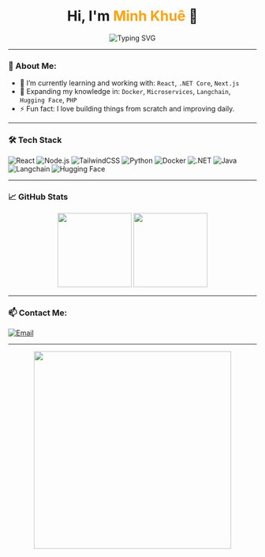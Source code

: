 <h1 align="center">Hi, I'm <span style="color:#fca311">Minh Khuê</span> 👋</h1>

<p align="center">
  <img src="https://readme-typing-svg.demolab.com?font=Fira+Code&weight=500&size=24&pause=1000&center=true&vCenter=true&width=435&lines=Fresher+Fullstack+Developer;Web+%7C+AI+Enthusiast;UI%2FUX+Design+Learner;Let's+Code+and+Explore+Tech!" alt="Typing SVG" />
</p>

---

### 🚀 About Me:
- 🔭 I’m currently learning and working with: `React`, `.NET Core`, `Next.js`
- 🌱 Expanding my knowledge in: `Docker`, `Microservices`, `Langchain`, `Hugging Face`, `PHP`
- ⚡ Fun fact: I love building things from scratch and improving daily.

---

### 🛠️ Tech Stack
![React](https://img.shields.io/badge/-React-61DAFB?logo=react&logoColor=white&style=for-the-badge)
![Node.js](https://img.shields.io/badge/-Node.js-339933?logo=node.js&logoColor=white&style=for-the-badge)
![TailwindCSS](https://img.shields.io/badge/-TailwindCSS-06B6D4?logo=tailwindcss&logoColor=white&style=for-the-badge)
![Python](https://img.shields.io/badge/-Python-3776AB?logo=python&logoColor=white&style=for-the-badge)
![Docker](https://img.shields.io/badge/-Docker-2496ED?logo=docker&logoColor=white&style=for-the-badge)
![.NET](https://img.shields.io/badge/-.NET-512BD4?logo=dotnet&logoColor=white&style=for-the-badge)
![Java](https://img.shields.io/badge/-Java-007396?logo=java&logoColor=white&style=for-the-badge)
![Langchain](https://img.shields.io/badge/-Langchain-FFCC00?logo=chainlink&logoColor=white&style=for-the-badge)
![Hugging Face](https://img.shields.io/badge/-Hugging%20Face-FFCC00?logo=huggingface&logoColor=white&style=for-the-badge)

---

### 📈 GitHub Stats
<p align="center">
  <img src="https://github-readme-stats.vercel.app/api?username=lkhue65&show_icons=true&theme=radical" height="150"/>
  <img src="https://github-readme-stats.vercel.app/api/top-langs/?username=lkhue65&layout=compact&theme=radical" height="150"/>
</p>

---

### 📫 Contact Me:

[![Email](https://img.shields.io/badge/-khueluong308@gmail.com-red?logo=gmail&style=flat-square)](mailto:khueluong308@gmail.com)


---

<p align="center">
  <img src="https://media.giphy.com/media/qgQUggAC3Pfv687qPC/giphy.gif" width="400" />
</p>
